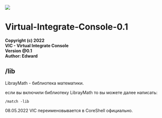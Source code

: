 
![](https://komarev.com/ghpvc/?username=E5war5IT)

# Virtual-Integrate-Console-0.1

   **Copyright (c) 2022**   
   **VIC - Virtual Integrate Console**  
   **Version @0.1**   
   **Author: Edward**
    
## /lib
 LibrayMath - библиотека математики.

 если вы включили библиотеку LibrayMath то вы можете далее написать:
 ```
 /match -lib
 ```
08.05.2022 VIC переименовывается в CoreShell официально.

